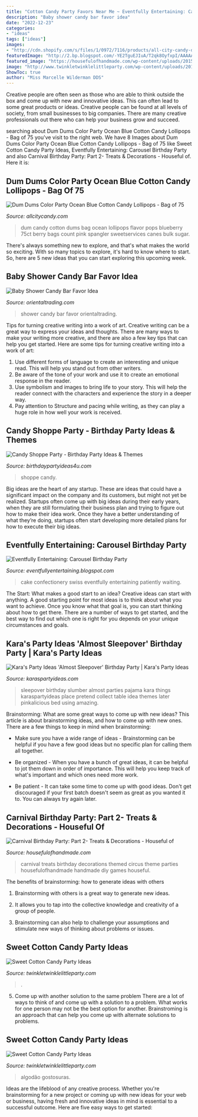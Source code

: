 ```yaml
---
title: "Cotton Candy Party Favors Near Me ~ Eventfully Entertaining: Carousel Birthday Party"
description: "Baby shower candy bar favor idea"
date: "2022-12-23"
categories:
- "ideas"
tags: ["ideas"]
images:
- "http://cdn.shopify.com/s/files/1/0972/7116/products/all-city-candy-dum-dums-color-party-ocean-blue-cotton-candy-lollipops-bag-of-75-lollipops-suckers-spangler-952358_600x.jpg?v=1557255423"
featuredImage: "http://2.bp.blogspot.com/-YE2TguEJIuA/T2qk8OyfxpI/AAAAAAAAJ_4/AZGSf4yHvhw/s1600/6811529314_a3d91f67b0_b.jpg"
featured_image: "https://housefulofhandmade.com/wp-content/uploads/2015/05/Carnival-Treats.png"
image: "http://www.twinkletwinklelittleparty.com/wp-content/uploads/2016/03/DSC_0262.jpg"
ShowToc: true
author: "Miss Marcelle Wilderman DDS"
---
```



Creative people are often seen as those who are able to think outside the box and come up with new and innovative ideas. This can often lead to some great products or ideas. Creative people can be found at all levels of society, from small businesses to big companies. There are many creative professionals out there who can help your business grow and succeed.

	

		
searching about Dum Dums Color Party Ocean Blue Cotton Candy Lollipops - Bag of 75 you've visit to the right web. We have 8 Images about Dum Dums Color Party Ocean Blue Cotton Candy Lollipops - Bag of 75 like Sweet Cotton Candy Party Ideas, Eventfully Entertaining: Carousel Birthday Party and also Carnival Birthday Party: Part 2- Treats &amp; Decorations - Houseful of. Here it is:
		
    
## Dum Dums Color Party Ocean Blue Cotton Candy Lollipops - Bag Of 75

<img loading=lazy src="http://cdn.shopify.com/s/files/1/0972/7116/products/all-city-candy-dum-dums-color-party-ocean-blue-cotton-candy-lollipops-bag-of-75-lollipops-suckers-spangler-952358_600x.jpg?v=1557255423" onerror="this.onerror=null;this.src='https://tse4.mm.bing.net/th?id=OIP.MlIlcx3LzjbIZen2SzvjbAHaHa&amp;pid=15.1';" alt="Dum Dums Color Party Ocean Blue Cotton Candy Lollipops - Bag of 75">

_Source: allcitycandy.com_

>dum candy cotton dums bag ocean lollipops flavor pops blueberry 75ct berry bags count pink spangler sweetservices canes bulk sugar. 

	

There's always something new to explore, and that's what makes the world so exciting. With so many topics to explore, it's hard to know where to start.  So, here are 5 new ideas that you can start exploring this upcoming week.

    
## Baby Shower Candy Bar Favor Idea

<img loading=lazy src="http://s7.orientaltrading.com/is/image/OrientalTrading/13741669?$FULL_SIZE$" onerror="this.onerror=null;this.src='https://tse1.mm.bing.net/th?id=OIP.ANvPYz1IOW96ilvVRqDrUQAAAA&amp;pid=15.1';" alt="Baby Shower Candy Bar Favor Idea">

_Source: orientaltrading.com_

>shower candy bar favor orientaltrading. 

	

Tips for turning creative writing into a work of art.
Creative writing can be a great way to express your ideas and thoughts. There are many ways to make your writing more creative, and there are also a few key tips that can help you get started. Here are some tips for turning creative writing into a work of art:
1. Use different forms of language to create an interesting and unique read. This will help you stand out from other writers.
2. Be aware of the tone of your work and use it to create an emotional response in the reader.
3. Use symbolism and images to bring life to your story. This will help the reader connect with the characters and experience the story in a deeper way.
4. Pay attention to Structure and pacing while writing, as they can play a huge role in how well your work is received.

    
## Candy Shoppe Party - Birthday Party Ideas &amp; Themes

<img loading=lazy src="http://i1.wp.com/www.birthdaypartyideas4u.com/wp-content/uploads/2015/01/popcorn-sign.jpg?resize=229%2C346" onerror="this.onerror=null;this.src='https://tse4.mm.bing.net/th?id=OIP.YrlbKjNuh5o-KuxWmM-toAAAAA&amp;pid=15.1';" alt="Candy Shoppe Party - Birthday Party Ideas &amp; Themes">

_Source: birthdaypartyideas4u.com_

>shoppe candy. 

	

Big ideas are the heart of any startup. These are ideas that could have a significant impact on the company and its customers, but might not yet be realized. Startups often come up with big ideas during their early years, when they are still formulating their business plan and trying to figure out how to make their idea work. Once they have a better understanding of what they’re doing, startups often start developing more detailed plans for how to execute their big ideas.

    
## Eventfully Entertaining: Carousel Birthday Party

<img loading=lazy src="https://2.bp.blogspot.com/-m0BKnyuDv0o/Tacpxn-LUWI/AAAAAAAAAD4/ScOJ2Ovjk5Y/s1600/IMG_1856.JPG" onerror="this.onerror=null;this.src='https://tse4.mm.bing.net/th?id=OIP.ALJ6Kch7rdViD1DyFRc3mAHaLG&amp;pid=15.1';" alt="Eventfully Entertaining: Carousel Birthday Party">

_Source: eventfullyentertaining.blogspot.com_

>cake confectionery swiss eventfully entertaining patiently waiting. 

	

The Start: What makes a good start to an idea?
Creative ideas can start with anything. A good starting point for most ideas is to think about what you want to achieve. Once you know what that goal is, you can start thinking about how to get there. There are a number of ways to get started, and the best way to find out which one is right for you depends on your unique circumstances and goals.

    
## Kara&#039;s Party Ideas &#039;Almost Sleepover&#039; Birthday Party | Kara&#039;s Party Ideas

<img loading=lazy src="http://2.bp.blogspot.com/-YE2TguEJIuA/T2qk8OyfxpI/AAAAAAAAJ_4/AZGSf4yHvhw/s1600/6811529314_a3d91f67b0_b.jpg" onerror="this.onerror=null;this.src='https://tse4.mm.bing.net/th?id=OIP.Tg9aD8Y8aL3oOgunUGjEVwHaE6&amp;pid=15.1';" alt="Kara&#039;s Party Ideas &#039;Almost Sleepover&#039; Birthday Party | Kara&#039;s Party Ideas">

_Source: karaspartyideas.com_

>sleepover birthday slumber almost parties pajama kara things karaspartyideas place pretend collect table idea themes later pinkalicious bed using amazing. 

	

Brainstorming: What are some great ways to come up with new ideas?
This article is about brainstorming ideas, and how to come up with new ones. There are a few things to keep in mind when brainstorming: 
- Make sure you have a wide range of ideas - Brainstorming can be helpful if you have a few good ideas but no specific plan for calling them all together. 

- Be organized - When you have a bunch of great ideas, it can be helpful to jot them down in order of importance. This will help you keep track of what's important and which ones need more work. 

- Be patient - It can take some time to come up with good ideas. Don't get discouraged if your first batch doesn't seem as great as you wanted it to. You can always try again later.

    
## Carnival Birthday Party: Part 2- Treats &amp; Decorations - Houseful Of

<img loading=lazy src="https://housefulofhandmade.com/wp-content/uploads/2015/05/Carnival-Treats.png" onerror="this.onerror=null;this.src='https://tse3.mm.bing.net/th?id=OIP.SWJr8BrhJ-Yi0G7XTyQQGgHaMk&amp;pid=15.1';" alt="Carnival Birthday Party: Part 2- Treats &amp; Decorations - Houseful of">

_Source: housefulofhandmade.com_

>carnival treats birthday decorations themed circus theme parties housefulofhandmade handmade diy games houseful. 

	

The benefits of brainstorming: how to generate ideas with others
1. Brainstorming with others is a great way to generate new ideas.
2. It allows you to tap into the collective knowledge and creativity of a group of people.

3. Brainstorming can also help to challenge your assumptions and stimulate new ways of thinking about problems or issues.

    
## Sweet Cotton Candy Party Ideas

<img loading=lazy src="http://www.twinkletwinklelittleparty.com/wp-content/uploads/2016/03/DSC_0262.jpg" onerror="this.onerror=null;this.src='https://tse3.mm.bing.net/th?id=OIP.xcu9_4ABf7Hek1CVUDaPpQHaLG&amp;pid=15.1';" alt="Sweet Cotton Candy Party Ideas">

_Source: twinkletwinklelittleparty.com_

>. 

	

5. Come up with another solution to the same problem
There are a lot of ways to think of and come up with a solution to a problem. What works for one person may not be the best option for another. Brainstroming is an approach that can help you come up with alternate solutions to problems.

    
## Sweet Cotton Candy Party Ideas

<img loading=lazy src="http://www.twinkletwinklelittleparty.com/wp-content/uploads/2016/03/DSC_0030-2.jpg" onerror="this.onerror=null;this.src='https://tse3.mm.bing.net/th?id=OIP.xrd2oJsUCLmx8giY7XC21wHaLH&amp;pid=15.1';" alt="Sweet Cotton Candy Party Ideas">

_Source: twinkletwinklelittleparty.com_

>algodão gostosuras. 

	

Ideas are the lifeblood of any creative process. Whether you're brainstorming for a new project or coming up with new ideas for your web or business, having fresh and innovative ideas in mind is essential to a successful outcome. Here are five easy ways to get started: 

